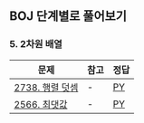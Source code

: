 ## BOJ 단계별로 풀어보기

### 5. 2차원 배열

|문제|참고|정답|
|---|---|---|
|[2738. 행렬 덧셈](https://boj.kr/2738)|-|[PY](https://boj.aflat.gq/ans/?id=2738)|
|[2566. 최댓값](https://boj.kr/2566)|-|[PY](https://boj.aflat.gq/ans/?id=2566)|
